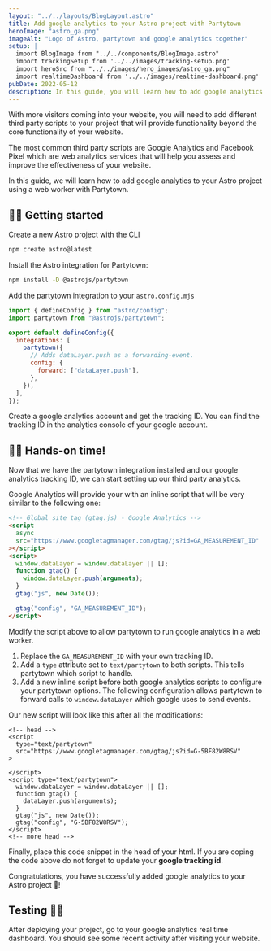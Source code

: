 ```yaml
---
layout: "../../layouts/BlogLayout.astro"
title: Add google analytics to your Astro project with Partytown
heroImage: "astro_ga.png"
imageAlt: "Logo of Astro, partytown and google analytics together"
setup: |
  import BlogImage from "../../components/BlogImage.astro"
  import trackingSetup from '../../images/tracking-setup.png'
  import heroSrc from "../../images/hero_images/astro_ga.png"
  import realtimeDashboard from '../../images/realtime-dashboard.png'
pubDate: 2022-05-12
description: In this guide, you will learn how to add google analytics to your Astro project 🚀 using a web worker with Partytown.
---
```


<BlogImage src={heroSrc} alt={frontmatter.imageAlt} slot="heroImg" loading="eager" />

With more visitors coming into your website, you will need to add different
third party scripts to your project that will provide functionality beyond the
core functionality of your website.

The most common third party scripts are Google Analytics and Facebook Pixel
which are web analytics services that will help you assess and improve the
effectiveness of your website.

In this guide, we will learn how to add google analytics to your Astro project
using a web worker with Partytown.

## 🧑‍💻 Getting started

Create a new Astro project with the CLI

```bash
npm create astro@latest
```

Install the Astro integration for Partytown:

```bash
npm install -D @astrojs/partytown
```

Add the partytown integration to your `astro.config.mjs`

```js
import { defineConfig } from "astro/config";
import partytown from "@astrojs/partytown";

export default defineConfig({
  integrations: [
    partytown({
      // Adds dataLayer.push as a forwarding-event.
      config: {
        forward: ["dataLayer.push"],
      },
    }),
  ],
});
```

Create a google analytics account and get the tracking ID. You can find the
tracking ID in the analytics console of your google account.

<BlogImage src={trackingSetup} alt="Example of google analytics admin settings with a tracking ID" />

## 👩‍🚀 Hands-on time!

Now that we have the partytown integration installed and our google analytics
tracking ID, we can start setting up our third party analytics.

Google Analytics will provide your with an inline script that will be very
similar to the following one:

```html
<!-- Global site tag (gtag.js) - Google Analytics -->
<script
  async
  src="https://www.googletagmanager.com/gtag/js?id=GA_MEASUREMENT_ID"
></script>
<script>
  window.dataLayer = window.dataLayer || [];
  function gtag() {
    window.dataLayer.push(arguments);
  }
  gtag("js", new Date());

  gtag("config", "GA_MEASUREMENT_ID");
</script>
```

Modify the script above to allow partytown to run google analytics in a web
worker.

1. Replace the `GA_MEASUREMENT_ID` with your own tracking ID.
2. Add a `type` attribute set to `text/partytown` to both scripts. This tells
   partytown which script to handle.
3. Add a new inline script before both google analytics scripts to configure
   your partytown options. The following configuration allows partytown to
   forward calls to `window.dataLayer` which google uses to send events.

Our new script will look like this after all the modifications:

```astro
<!-- head -->
<script
  type="text/partytown"
  src="https://www.googletagmanager.com/gtag/js?id=G-5BF82W8RSV"
>

</script>
<script type="text/partytown">
  window.dataLayer = window.dataLayer || [];
  function gtag() {
    dataLayer.push(arguments);
  }
  gtag("js", new Date());
  gtag("config", "G-5BF82W8RSV");
</script>
<!-- more head -->
```

Finally, place this code snippet in the head of your html. If you are coping the code above do not forget to update your **google tracking id**.

Congratulations, you have
successfully added google analytics to your Astro project 🚀!

## Testing 👩‍🔬

After deploying your project, go to your google analytics
real time dashboard. You should see some recent
activity after visiting your website.

<BlogImage src={realtimeDashboard} alt="Google analytics real time dashboard with one visitor in the last 30 minutes" />
